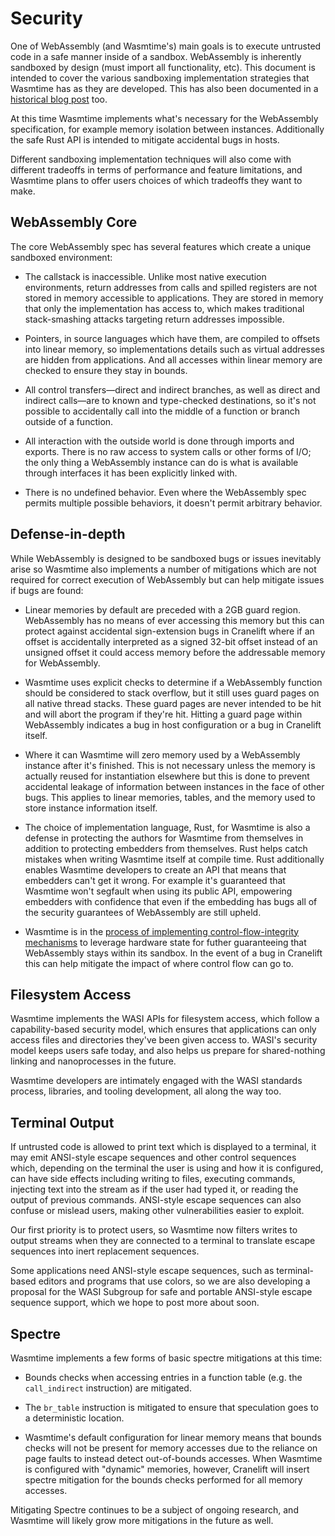 # Security

One of WebAssembly (and Wasmtime's) main goals is to execute untrusted code in
a safe manner inside of a sandbox. WebAssembly is inherently sandboxed by design
(must import all functionality, etc). This document is intended to cover the
various sandboxing implementation strategies that Wasmtime has as they are
developed. This has also been documented in a [historical blog post] too.

[historical blog post]: https://bytecodealliance.org/articles/security-and-correctness-in-wasmtime

At this time Wasmtime implements what's necessary for the WebAssembly
specification, for example memory isolation between instances. Additionally the
safe Rust API is intended to mitigate accidental bugs in hosts.

Different sandboxing implementation techniques will also come with different
tradeoffs in terms of performance and feature limitations, and Wasmtime plans to
offer users choices of which tradeoffs they want to make.

## WebAssembly Core

The core WebAssembly spec has several features which create a unique sandboxed
environment:

 - The callstack is inaccessible. Unlike most native execution environments,
   return addresses from calls and spilled registers are not stored in memory
   accessible to applications. They are stored in memory that only the
   implementation has access to, which makes traditional stack-smashing attacks
   targeting return addresses impossible.

 - Pointers, in source languages which have them, are compiled to offsets
   into linear memory, so implementations details such as virtual addresses
   are hidden from applications. And all accesses within linear memory are
   checked to ensure they stay in bounds.

 - All control transfers—direct and indirect branches, as well as direct and
   indirect calls—are to known and type-checked destinations, so it's not
   possible to accidentally call into the middle of a function or branch
   outside of a function.

 - All interaction with the outside world is done through imports and exports.
   There is no raw access to system calls or other forms of I/O; the only
   thing a WebAssembly instance can do is what is available through interfaces
   it has been explicitly linked with.

 - There is no undefined behavior. Even where the WebAssembly spec permits
   multiple possible behaviors, it doesn't permit arbitrary behavior.

## Defense-in-depth

While WebAssembly is designed to be sandboxed bugs or issues inevitably arise so
Wasmtime also implements a number of mitigations which are not required for
correct execution of WebAssembly but can help mitigate issues if bugs are found:

* Linear memories by default are preceded with a 2GB guard region. WebAssembly
  has no means of ever accessing this memory but this can protect against
  accidental sign-extension bugs in Cranelift where if an offset is accidentally
  interpreted as a signed 32-bit offset instead of an unsigned offset it could
  access memory before the addressable memory for WebAssembly.

* Wasmtime uses explicit checks to determine if a WebAssembly function should be
  considered to stack overflow, but it still uses guard pages on all native
  thread stacks. These guard pages are never intended to be hit and will abort
  the program if they're hit. Hitting a guard page within WebAssembly indicates
  a bug in host configuration or a bug in Cranelift itself.

* Where it can Wasmtime will zero memory used by a WebAssembly instance after
  it's finished. This is not necessary unless the memory is actually reused for
  instantiation elsewhere but this is done to prevent accidental leakage of
  information between instances in the face of other bugs. This applies to
  linear memories, tables, and the memory used to store instance information
  itself.

* The choice of implementation language, Rust, for Wasmtime is also a
  defense in protecting the authors for Wasmtime from themselves in addition to
  protecting embedders from themselves. Rust helps catch mistakes when writing
  Wasmtime itself at compile time. Rust additionally enables Wasmtime developers
  to create an API that means that embedders can't get it wrong. For example
  it's guaranteed that Wasmtime won't segfault when using its public API,
  empowering embedders with confidence that even if the embedding has bugs all
  of the security guarantees of WebAssembly are still upheld.

* Wasmtime is in the [process of implementing control-flow-integrity
  mechanisms][cfi-rfc] to leverage hardware state for futher guaranteeing that
  WebAssembly stays within its sandbox. In the event of a bug in Cranelift this
  can help mitigate the impact of where control flow can go to.

[cfi-rfc]: https://github.com/bytecodealliance/rfcs/blob/main/accepted/cfi-improvements-with-pauth-and-bti.md

## Filesystem Access

Wasmtime implements the WASI APIs for filesystem access, which follow a
capability-based security model, which ensures that applications can only
access files and directories they've been given access to. WASI's security
model keeps users safe today, and also helps us prepare for shared-nothing
linking and nanoprocesses in the future.

Wasmtime developers are intimately engaged with the WASI standards process,
libraries, and tooling development, all along the way too.

## Terminal Output

If untrusted code is allowed to print text which is displayed to a terminal, it may
emit ANSI-style escape sequences and other control sequences which, depending on
the terminal the user is using and how it is configured, can have side effects
including writing to files, executing commands, injecting text into the stream
as if the user had typed it, or reading the output of previous commands. ANSI-style
escape sequences can also confuse or mislead users, making other vulnerabilities
easier to exploit.

Our first priority is to protect users, so Wasmtime now filters writes to output
streams when they are connected to a terminal to translate escape sequences into
inert replacement sequences.

Some applications need ANSI-style escape sequences, such as terminal-based
editors and programs that use colors, so we are also developing a proposal for
the WASI Subgroup for safe and portable ANSI-style escape sequence support, which
we hope to post more about soon.

## Spectre

Wasmtime implements a few forms of basic spectre mitigations at this time:

* Bounds checks when accessing entries in a function table (e.g. the
  `call_indirect` instruction) are mitigated.

* The `br_table` instruction is mitigated to ensure that speculation goes to a
  deterministic location.

* Wasmtime's default configuration for linear memory means that bounds checks
  will not be present for memory accesses due to the reliance on page faults to
  instead detect out-of-bounds accesses. When Wasmtime is configured with
  "dynamic" memories, however, Cranelift will insert spectre mitigation for the
  bounds checks performed for all memory accesses.

Mitigating Spectre continues to be a subject of ongoing research, and Wasmtime
will likely grow more mitigations in the future as well.
